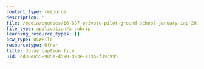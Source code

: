 ```yaml
---
content_type: resource
description: ''
file: /media/courses/16-687-private-pilot-ground-school-january-iap-2019/cd38ea55905ed590d93e473b2f393995_kiCNa95DnnE.srt
file_type: application/x-subrip
learning_resource_types: []
ocw_type: OCWFile
resourcetype: Other
title: 3play caption file
uid: cd38ea55-905e-d590-d93e-473b2f393995
---
```

